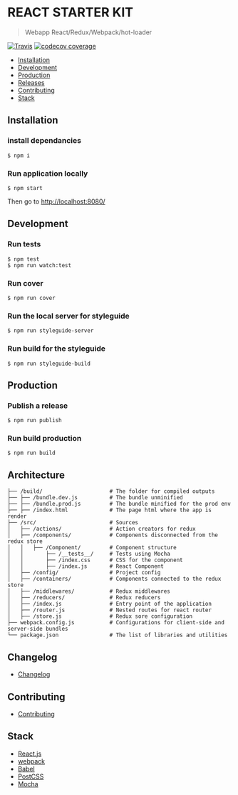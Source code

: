 # REACT STARTER KIT

> Webapp React/Redux/Webpack/hot-loader


[![Travis](https://api.travis-ci.org/devaublanc/react-starter-kit.svg?style=flat-square)](https://travis-ci.org/devaublanc/react-starter-kit)
[![codecov coverage](https://img.shields.io/codecov/c/github/devaublanc/react-starter-kit.svg?style=flat-square)](https://codecov.io/github/devaublanc/react-starter-kit)


- [Installation](#installation)
- [Development](#development)
- [Production](#production)
- [Releases](#releases)
- [Contributing](#contibuting)
- [Stack](#stack)


## Installation

### install dependancies

```console
$ npm i
```

### Run application locally

```console
$ npm start
```

Then go to [http://localhost:8080/](http://localhost:8080/)



## Development

### Run tests

```console
$ npm test
$ npm run watch:test
```

### Run cover

```console
$ npm run cover
```

### Run the local server for styleguide

```console
$ npm run styleguide-server
```

### Run build for the styleguide

```console
$ npm run styleguide-build
```



## Production

### Publish a release

```console
$ npm run publish
```

### Run build production

```console
$ npm run build
```


## Architecture

```
├── /build/                     # The folder for compiled outputs
├── ├── /bundle.dev.js          # The bundle unminified
├── ├── /bundle.prod.js         # The bundle minified for the prod env
├── ├── /index.html             # The page html where the app is render
├── /src/                       # Sources
│   ├── /actions/               # Action creators for redux
│   ├── /components/            # Components disconnected from the redux store
│   │   ├── /Component/         # Component structure
│   │       ├── /__tests__/     # Tests using Mocha
│   │       ├── /index.css      # CSS for the component
│   │       ├── /index.js       # React Component
│   ├── /config/                # Project config
│   ├── /containers/            # Components connected to the redux store
│   ├── /middlewares/           # Redux middlewares
│   ├── /reducers/              # Redux reducers
│   ├── /index.js               # Entry point of the application
│   ├── /router.js              # Nested routes for react router
│   ├── /store.js               # Redux sore configuration
├── webpack.config.js           # Configurations for client-side and server-side bundles
└── package.json                # The list of libraries and utilities
```



## Changelog
* [Changelog](CHANGELOG.md)



## Contributing
* [Contributing](CONTRIBUTING.md)



## Stack
* [React.js](https://facebook.github.io/react/)
* [webpack](https://webpack.github.io/docs/)
* [Babel](https://babeljs.io/)
* [PostCSS](http://postcss.org/)
* [Mocha](https://mochajs.org/)
